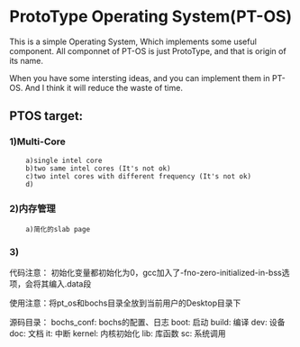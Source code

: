 ProtoType Operating System(PT-OS)
====

This is a simple Operating System, Which implements some useful component.
All componnet of PT-OS is just ProtoType, and that is origin of its name.

When you have some intersting ideas, and you can implement them in PT-OS.
And I think it will reduce the waste of time. 

## PTOS target:

### 1)Multi-Core 
		a)single intel core
		b)two same intel cores (It's not ok)
		c)two intel cores with different frequency (It's not ok)
		d)

### 2)内存管理
		a)简化的slab page

### 3)




代码注意：
	初始化变量都初始化为0，gcc加入了-fno-zero-initialized-in-bss选项，会将其编入.data段

使用注意：将pt_os和bochs目录全放到当前用户的Desktop目录下

源码目录：
	bochs_conf:
		bochs的配置、日志
	boot:
		启动
	build:
		编译
	dev:
		设备
	doc:
		文档
	it:
		中断
	kernel:
		内核初始化
	lib:
		库函数
	sc:
		系统调用

